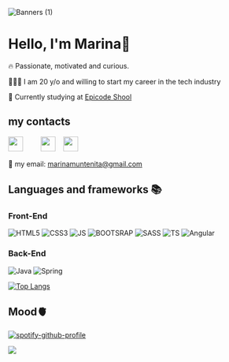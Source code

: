 ![Banners (1)](https://user-images.githubusercontent.com/114186546/204066319-84ebf280-f33f-4994-9fda-15a25f442c14.png)


# Hello, I'm Marina🌴

🔥 Passionate, motivated and curious.

🧑🏻‍💻 I am 20 y/o and willing to start my career in the tech industry

🧠 Currently studying at [Epicode Shool](https://epicode.com/en/web-developer-course/)

## my contacts

<a href="https://www.linkedin.com/in/marina-muntenita-430a7521b/" style="margin-right: 20px;"><img width="30px" src="https://user-images.githubusercontent.com/114186546/202561150-216d1d34-7c6a-402f-a42b-1576f66cc05f.png"></a><span> &nbsp;&nbsp; </span>
<a href="https://www.instagram.com/marinamilitare7/"><img width="30px" src="https://user-images.githubusercontent.com/114186546/202560677-4f3833d0-ac38-4ab5-a472-6fc03705d5dc.png"></a><span> &nbsp;&nbsp; </span>
<a href="https://twitter.com/Marinaclub7"><img width="30px" src="https://user-images.githubusercontent.com/114186546/202561250-2c52583f-9408-447b-9a5d-4bb8d6d68769.png"></a><span> &nbsp;&nbsp; </span>

💬 my email: marinamuntenita@gmail.com

## Languages and frameworks 📚

### Front-End

![HTML5](https://img.shields.io/badge/HTML5-E34F26?style=for-the-badge&logo=html5&logoColor=white)
![CSS3](https://img.shields.io/badge/CSS3-1572B6?style=for-the-badge&logo=css3&logoColor=white)
![JS](https://img.shields.io/badge/JavaScript-F7DF1E?style=for-the-badge&logo=javascript&logoColor=black)
![BOOTSRAP](https://img.shields.io/badge/Bootstrap-563D7C?style=for-the-badge&logo=bootstrap&logoColor=white)
![SASS](https://img.shields.io/badge/Sass-CC6699?style=for-the-badge&logo=sass&logoColor=white)
![TS](https://img.shields.io/badge/TypeScript-007ACC?style=for-the-badge&logo=typescript&logoColor=white)
![Angular](https://img.shields.io/badge/angular-%23DD0031.svg?style=for-the-badge&logo=angular&logoColor=white)

### Back-End

![Java](https://img.shields.io/badge/java-%23ED8B00.svg?style=for-the-badge&logo=java&logoColor=white)
![Spring](https://img.shields.io/badge/spring-%236DB33F.svg?style=for-the-badge&logo=spring&logoColor=white)

[![Top Langs](https://github-readme-stats.vercel.app/api/top-langs/?username=MarinaM7&layout=compact&theme=vision-friendly-dark)](https://github.com/anuraghazra/github-readme-stats)

## Mood🫀
[![spotify-github-profile](https://spotify-github-profile.vercel.app/api/view?uid=212iqics5w4dvt737mvy2oqli&cover_image=true&theme=novatorem&show_offline=false&background_color=121212)](https://github.com/kittinan/spotify-github-profile)

![](https://komarev.com/ghpvc/?username=MarinaM7&style=for-the-badge)

